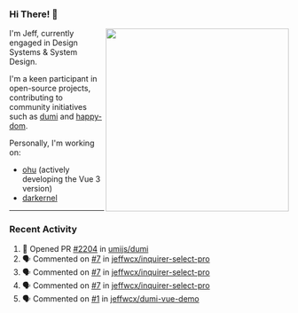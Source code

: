 ### Hi There! 👋

[<img src="https://github-contribution-stats.vercel.app/api/?username=jeffwcx" align="right" width="330" />](https://github.com/jeffwcx)

I'm Jeff, currently engaged in Design Systems & System Design.

I'm a keen participant in open-source projects, contributing to community initiatives such as [dumi](https://github.com/umijs/dumi) and [happy-dom](https://github.com/capricorn86/happy-dom).

Personally, I'm working on: 
+ [ohu](https://github.com/jeffwcx/ohu-mobile) (actively developing the Vue 3 version)
+ [darkernel](https://github.com/darkernel)


----

### Recent Activity

<!--START_SECTION:activity-->
1. 💪 Opened PR [#2204](https://github.com/umijs/dumi/pull/2204) in [umijs/dumi](https://github.com/umijs/dumi)
2. 🗣 Commented on [#7](https://github.com/jeffwcx/inquirer-select-pro/issues/7#issuecomment-2324635234) in [jeffwcx/inquirer-select-pro](https://github.com/jeffwcx/inquirer-select-pro)
3. 🗣 Commented on [#7](https://github.com/jeffwcx/inquirer-select-pro/issues/7#issuecomment-2324386043) in [jeffwcx/inquirer-select-pro](https://github.com/jeffwcx/inquirer-select-pro)
4. 🗣 Commented on [#7](https://github.com/jeffwcx/inquirer-select-pro/issues/7#issuecomment-2324383392) in [jeffwcx/inquirer-select-pro](https://github.com/jeffwcx/inquirer-select-pro)
5. 🗣 Commented on [#1](https://github.com/jeffwcx/dumi-vue-demo/issues/1#issuecomment-2288118670) in [jeffwcx/dumi-vue-demo](https://github.com/jeffwcx/dumi-vue-demo)
<!--END_SECTION:activity-->
